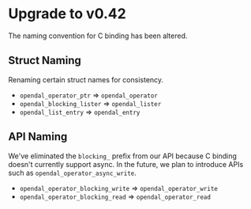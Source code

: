 # Upgrade to v0.42

The naming convention for C binding has been altered.

## Struct Naming

Renaming certain struct names for consistency.

- `opendal_operator_ptr` => `opendal_operator`
- `opendal_blocking_lister` => `opendal_lister`
- `opendal_list_entry` => `opendal_entry`

## API Naming

We've eliminated the `blocking_` prefix from our API because C binding doesn't currently support async. In the future, we plan to introduce APIs such as `opendal_operator_async_write`.

- `opendal_operator_blocking_write` => `opendal_operator_write`
- `opendal_operator_blocking_read` => `opendal_operator_read`
